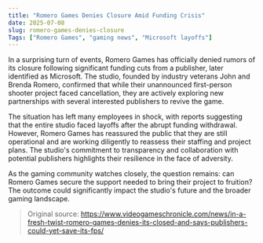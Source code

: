 ```yaml
---
title: "Romero Games Denies Closure Amid Funding Crisis"
date: 2025-07-08
slug: romero-games-denies-closure
Tags: ["Romero Games", "gaming news", "Microsoft layoffs"]
---
```

In a surprising turn of events, Romero Games has officially denied rumors of its closure following significant funding cuts from a publisher, later identified as Microsoft. The studio, founded by industry veterans John and Brenda Romero, confirmed that while their unannounced first-person shooter project faced cancellation, they are actively exploring new partnerships with several interested publishers to revive the game.

The situation has left many employees in shock, with reports suggesting that the entire studio faced layoffs after the abrupt funding withdrawal. However, Romero Games has reassured the public that they are still operational and are working diligently to reassess their staffing and project plans. The studio's commitment to transparency and collaboration with potential publishers highlights their resilience in the face of adversity.

As the gaming community watches closely, the question remains: can Romero Games secure the support needed to bring their project to fruition? The outcome could significantly impact the studio's future and the broader gaming landscape.
> Original source: https://www.videogameschronicle.com/news/in-a-fresh-twist-romero-games-denies-its-closed-and-says-publishers-could-yet-save-its-fps/